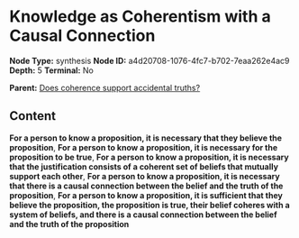 # Knowledge as Coherentism with a Causal Connection

**Node Type:** synthesis
**Node ID:** a4d20708-1076-4fc7-b702-7eaa262e4ac9
**Depth:** 5
**Terminal:** No

**Parent:** [Does coherence support accidental truths?](does-coherence-support-accidental-truths-antithesis-8c345ed1-b088-4cf1-9f3a-4432f2b9a6b9.md)

## Content

**For a person to know a proposition, it is necessary that they believe the proposition**, **For a person to know a proposition, it is necessary for the proposition to be true**, **For a person to know a proposition, it is necessary that the justification consists of a coherent set of beliefs that mutually support each other**, **For a person to know a proposition, it is necessary that there is a causal connection between the belief and the truth of the proposition**, **For a person to know a proposition, it is sufficient that they believe the proposition, the proposition is true, their belief coheres with a system of beliefs, and there is a causal connection between the belief and the truth of the proposition**
